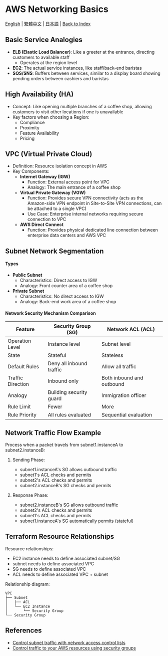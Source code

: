 # AWS Networking Basics

[English](./09_aws_networking_basics.md) | [繁體中文](../zh-tw/09_aws_networking_basics.md) | [日本語](../ja/09_aws_networking_basics.md) | [Back to Index](../README.md)

## Basic Service Analogies
- **ELB (Elastic Load Balancer)**: Like a greeter at the entrance, directing customers to available staff
  - Operates at the region level
- **EC2**: The actual service instances, like staff/back-end baristas
- **SQS/SNS**: Buffers between services, similar to a display board showing pending orders between cashiers and baristas

## High Availability (HA)
- Concept: Like opening multiple branches of a coffee shop, allowing customers to visit other locations if one is unavailable
- Key factors when choosing a Region:
  - Compliance
  - Proximity
  - Feature Availability
  - Pricing

## VPC (Virtual Private Cloud)
- Definition: Resource isolation concept in AWS
- Key Components:
  - **Internet Gateway (IGW)**
    - Function: External access point for VPC
    - Analogy: The main entrance of a coffee shop
  - **Virtual Private Gateway (VGW)**
    - Function: Provides secure VPN connectivity (acts as the Amazon-side VPN endpoint in Site-to-Site VPN connections, can be attached to a single VPC)
    - Use Case: Enterprise internal networks requiring secure connection to VPC
  - **AWS Direct Connect**
    - Function: Provides physical dedicated line connection between enterprise data centers and AWS VPC

## Subnet Network Segmentation
#### Types
- **Public Subnet**
  - Characteristics: Direct access to IGW
  - Analogy: Front counter area of a coffee shop
- **Private Subnet**
  - Characteristics: No direct access to IGW
  - Analogy: Back-end work area of a coffee shop

#### Network Security Mechanism Comparison

| Feature | Security Group (SG) | Network ACL (ACL) |
|---------|-------------------|------------------|
| Operation Level | Instance level | Subnet level |
| State | Stateful | Stateless |
| Default Rules | Deny all inbound traffic | Allow all traffic |
| Traffic Direction | Inbound only | Both inbound and outbound |
| Analogy | Building security guard | Immigration officer |
| Rule Limit | Fewer | More |
| Rule Priority | All rules evaluated | Sequential evaluation |

## Network Traffic Flow Example
Process when a packet travels from subnet1.instanceA to subnet2.instanceB:

1. Sending Phase:
   - subnet1.instanceA's SG allows outbound traffic
   - subnet1's ACL checks and permits
   - subnet2's ACL checks and permits
   - subnet2.instanceB's SG checks and permits

2. Response Phase:
   - subnet2.instanceB's SG allows outbound traffic
   - subnet2's ACL checks and permits
   - subnet1's ACL checks and permits
   - subnet1.instanceA's SG automatically permits (stateful)

## Terraform Resource Relationships
Resource relationships:
- EC2 instance needs to define associated subnet/SG
- subnet needs to define associated VPC
- SG needs to define associated VPC
- ACL needs to define associated VPC + subnet

Relationship diagram:
```
VPC
├── Subnet
│   ├── ACL
│   └── EC2 Instance
│       └── Security Group
└── Security Group
```

## References
- [Control subnet traffic with network access control lists](https://docs.aws.amazon.com/vpc/latest/userguide/vpc-network-acls.html)
- [Control traffic to your AWS resources using security groups](https://docs.aws.amazon.com/vpc/latest/userguide/vpc-security-groups.html) 